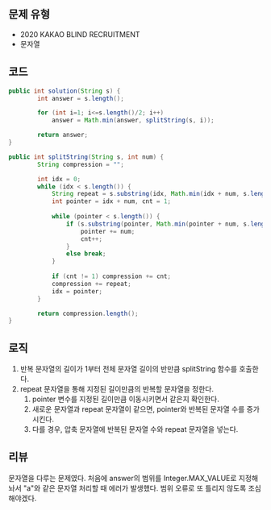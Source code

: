 ## 문제 유형
- 2020 KAKAO BLIND RECRUITMENT
- 문자열

## 코드
```java
public int solution(String s) {
        int answer = s.length();

        for (int i=1; i<=s.length()/2; i++)
            answer = Math.min(answer, splitString(s, i));

        return answer;
}

public int splitString(String s, int num) {
        String compression = "";

        int idx = 0;
        while (idx < s.length()) {
            String repeat = s.substring(idx, Math.min(idx + num, s.length()));
            int pointer = idx + num, cnt = 1;
    
            while (pointer < s.length()) {
                if (s.substring(pointer, Math.min(pointer + num, s.length())).equals(repeat)) {
                    pointer += num;
                    cnt++;
                }
                else break;
            }
    
            if (cnt != 1) compression += cnt;
            compression += repeat;
            idx = pointer;
        }

        return compression.length();
}
```

## 로직
1. 반복 문자열의 길이가 1부터 전체 문자열 길이의 반만큼 splitString 함수를 호출한다.
2. repeat 문자열을 통해 지정된 길이만큼의 반복할 문자열을 정한다.
   1. pointer 변수를 지정된 길이만큼 이동시키면서 같은지 확인한다.
   2. 새로운 문자열과 repeat 문자열이 같으면, pointer와 반복된 문자열 수를 증가시킨다.
   3. 다를 경우, 압축 문자열에 반복된 문자열 수와 repeat 문자열을 넣는다.

## 리뷰
문자열을 다루는 문제였다. 처음에 answer의 범위를 Integer.MAX_VALUE로 지정해 놔서 "a"와 같은 문자열 처리할 때 에러가 발생했다.
범위 오류로 또 틀리지 않도록 조심해야겠다.